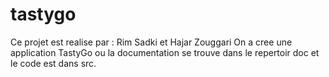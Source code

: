 # tastygo
Ce projet est realise par : Rim Sadki et Hajar Zouggari
On a cree une application TastyGo ou la documentation se trouve dans le repertoir doc et le code est dans src.

